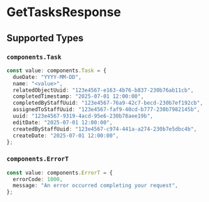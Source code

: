 # GetTasksResponse


## Supported Types

### `components.Task`

```typescript
const value: components.Task = {
  dueDate: "YYYY-MM-DD",
  name: "<value>",
  relatedObjectUuid: "123e4567-e163-4b76-b837-230b76ab11cb",
  completedTimestamp: "2025-07-01 12:00:00",
  completedByStaffUuid: "123e4567-76a9-42c7-becd-230b7ef192cb",
  assignedToStaffUuid: "123e4567-faf9-40cd-b777-230b7982145b",
  uuid: "123e4567-9319-4acd-95e6-230b78aee19b",
  editDate: "2025-07-01 12:00:00",
  createdByStaffUuid: "123e4567-c974-441a-a274-230b7e5dbc4b",
  createDate: "2025-07-01 12:00:00",
};
```

### `components.ErrorT`

```typescript
const value: components.ErrorT = {
  errorCode: 1000,
  message: "An error occurred completing your request",
};
```

